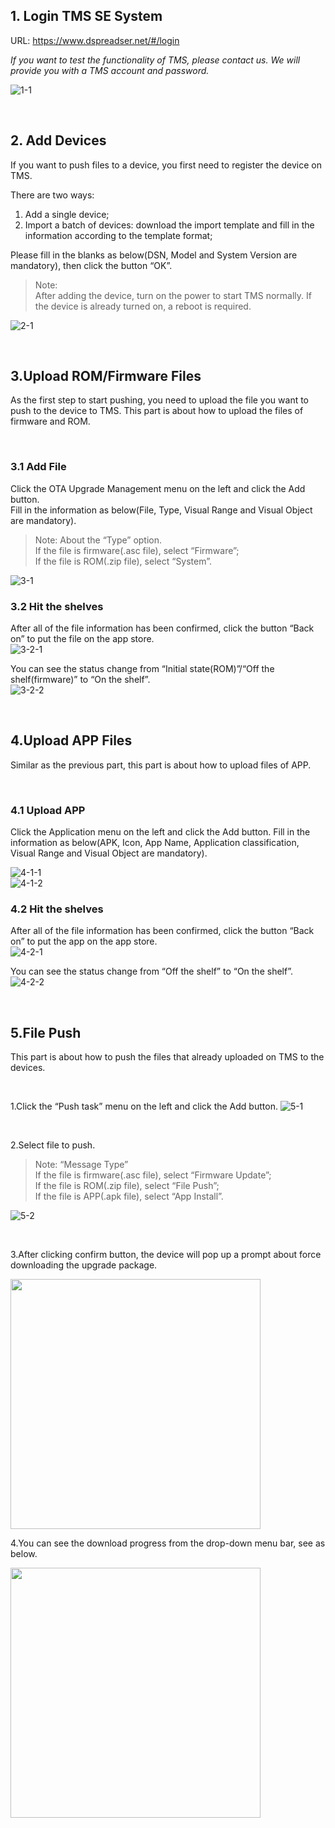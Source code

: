 ## 1. Login TMS SE System

URL: https://www.dspreadser.net/#/login  

*If you want to test the functionality of TMS, please contact us. We will provide you with a TMS account and password.*

![1-1](./_images/1-1.png)

<br/>

## 2. Add Devices
If you want to push files to a device, you first need to register the device on TMS.  

There are two ways: 
1. Add a single device;
2. Import a batch of devices: download the import template and fill in the information according to the template format;

Please fill in the blanks as below(DSN, Model and System Version are mandatory), then click the button “OK”.  

> Note:   
> After adding the device, turn on the power to start TMS normally. If the device is already turned on, a reboot is required.  

![2-1](./_images/2-1.png)

<br/>

## 3.Upload ROM/Firmware Files

As the first step to start pushing, you need to upload the file you want to push to the device to TMS. This part is about how to upload the files of firmware and ROM.

<br/>

### 3.1 Add File
Click the OTA Upgrade Management menu on the left and click the Add button.  
Fill in the information as below(File, Type, Visual Range and Visual Object are mandatory).  
> Note: About the “Type” option.  
If the file is firmware(.asc file), select “Firmware”;  
If the file is ROM(.zip file), select “System”. 

![3-1](./_images/3-1.png)


### 3.2 Hit the shelves
After all of the file information has been confirmed, click the button “Back on” to put the file on the app store.  
![3-2-1](./_images/3-2-1.png)  

You can see the status change from “Initial state(ROM)”/“Off the shelf(firmware)” to “On the shelf”.  
![3-2-2](./_images/3-2-2.png)

<br/>

## 4.Upload APP Files
Similar as the previous part, this part is about how to upload files of APP.

<br/>

### 4.1 Upload APP
Click the Application menu on the left and click the Add button.
Fill in the information as below(APK, Icon, App Name, Application classification, Visual Range and Visual Object are mandatory).  

![4-1-1](./_images/4-1-1.png)  
![4-1-2](./_images/4-1-2.png)

### 4.2 Hit the shelves
After all of the file information has been confirmed, click the button “Back on” to put the app on the app store.  
![4-2-1](./_images/4-2-1.png)  

You can see the status change from “Off the shelf” to “On the shelf”.  
![4-2-2](./_images/4-2-2.png)

<br/>

## 5.File Push

This part is about how to push the files that already uploaded on TMS to the devices.

<br/>

1.Click the “Push task” menu on the left and click the Add button.
![5-1](./_images/5-1.png)

<br/>

2.Select file to push.
> Note: “Message Type”  
If the file is firmware(.asc file), select “Firmware Update”;  
If the file is ROM(.zip file), select “File Push”;  
If the file is APP(.apk file), select “App Install”.

![5-2](./_images/5-2.png)

<br/>

3.After clicking confirm button, the device will pop up a prompt about force downloading the upgrade package.

<img src="./_images/5-3.png" width = "400" />

<br/>

4.You can see the download progress from the drop-down menu bar, see as below.

<img src="./_images/5-4.png" width = "400" />

<br/>
